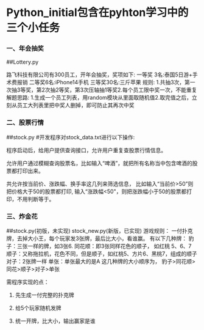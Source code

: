 # Python_initial包含在pyhton学习中的三个小任务
### 一、年会抽奖
##Lottery.py

路飞科技有限公司有300员工，开年会抽奖，奖项如下:
一等奖 3名:泰国5日游+手术费报销
二等奖6名:iPhone14手机
三等奖30名:三斤苹果
规则:
1.共抽3次，第一次抽3等奖，第2次抽2等奖，第3次压轴抽1等奖2.每个员工限中奖一次，不能重复
解题思路:
1.生成一个员工列表，用random模块从里面取随机值2.取完值之后，立刻从员工大列表里把中奖人删掉，即可防止其再次中奖



### 二、股票行情
##stock.py
#开发程序对stock_data.txt进行以下操作:

程序启动后，给用户提供查询接口，允许用户重复查股票行情信息。

允许用户通过模糊查询股票名，比如输入“啤酒”，就把所有名称当中包含啤酒的股票都打印出来。

共允许按当前价、涨跌幅、换手率这几列来筛选信息，
比如输入“当前价>50”则把价格大于50的股票都打印,
输入“涨跌幅<50"，则把涨跌幅小于50的股票都打印，不用判断等于。



### 三、炸金花
##stock.py(初版，未实现)  stock_new.py(新版，已实现)
游戏规则：
 一付扑克牌，去掉大小王，每个玩家发3张牌，最后比大小，看谁赢。
 有以下几种牌：
      豹子：三张一样的牌，如3张6.
      同花顺：即3张同样花色的顺子， 如红桃 5、6、7
      顺子：又称拖拉机，花色不同，但是顺子，如红桃5、方片6、黑桃7，组成的顺子
      对子：2张牌一样
      单张：单张最大的是A
  这几种牌的大小顺序为， 豹子>同花顺>同花>顺子>对子>单张

 需程序实现的点：

1. 先生成一付完整的扑克牌

2. 给5个玩家随机发牌

3. 统一开牌，比大小，输出赢家是谁





